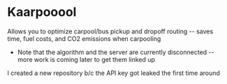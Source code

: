 # Kaarpooool
Allows you to optimize carpool/bus pickup and dropoff routing -- saves time, fuel costs, and CO2 emissions when carpooling
* Note that the algorithm and the server are currently disconnected -- more work is coming later to get them linked up

I created a new repository b/c the API key got leaked the first time around